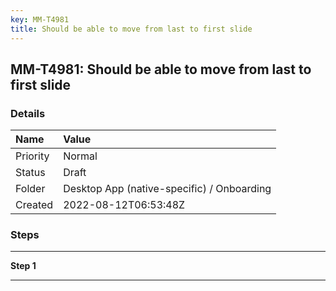 ```yaml
---
key: MM-T4981
title: Should be able to move from last to first slide
---
```


## MM-T4981: Should be able to move from last to first slide

### Details

| Name     | Value                                      |
| :------- | :----------------------------------------- |
| Priority | Normal                                     |
| Status   | Draft                                      |
| Folder   | Desktop App (native-specific) / Onboarding |
| Created  | 2022-08-12T06:53:48Z                       |

### Steps

<hr/>

**Step 1**

> <article></article>

<hr/>
